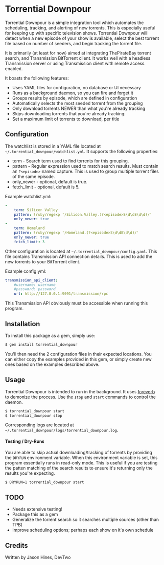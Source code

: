 # Torrential Downpour

Torrential Downpour is a simple integration tool which automates the
scheduling, tracking, and alerting of new torrents.  This is especially
useful for keeping up with specific television shows.  Torrential Downpour
will detect when a new episode of your show is available, select the best 
torrent file based on number of seeders, and begin tracking the torrent file.

It is primarily (at least for now) aimed at integrating ThePirateBay torrent
search, and Transmission BitTorrent client.  It works well with a headless
Transmission server or using Transmission client with remote access enabled.

It boasts the following features:

* Uses YAML files for configuration, no database or UI necessary 
* Runs as a background daemon, so you can fire and forget it
* Groups results by episode, which are defined in configuration
* Automatically selects the most seeded torrent from the grouping
* Only download torrents NEWER than what you're already tracking
* Skips downloading torrents that you're already tracking
* Set a maximum limit of torrents to download, per title

## Configuration

The watchlist is stored in a YAML file located at `~/.torrential_downpour/watchlist.yml`.
It supports the following properties:

* term - Search term used to find torrents for this grouping.
* pattern - Regular expression used to match search results. Must contain an
`?<episode>` named capture.  This is used to group multiple torrent
files of the same episode.
* only_newer - optional, default is true.
* fetch_limit - optional, default is 5.

Example watchlist.yml:
``` yaml
-
    term: Silicon Valley
    pattern: !ruby/regexp '/Silicon.Valley.(?<episode>S\d\dE\d\d)/'
    only_newer: true
-
    term: Homeland
    pattern: !ruby/regexp '/Homeland.(?<episode>S\d\dE\d\d)/'
    only_newer: true
    fetch_limit: 3
```

Other configuration is located at `~/.torrential_downpour/config.yaml`.
This file contains Transmission API connection details.  This is used to
add the new torrents to your BitTorrent client.

Example config.yml:
``` yaml
transmission_api_client:
    #username: username
    #password: password
    url: http://127.0.0.1:9091/transmission/rpc
```

This Transmission API obviously must be accessible when running this
program.

## Installation

To install this package as a gem, simply use:

``` sh
$ gem install torrential_downpour
```

You'll then need the 2 configuration files in their expected locations.  You
can either copy the examples provided in this gem, or simply create new ones
based on the examples described above.


## Usage

Torrential Downpour is intended to run in the background.  It uses 
[foreverb](https://github.com/DAddYE/foreverb) to demonize the process.
Use the `stop` and `start` commands to control the daemon.

``` sh
$ torrential_downpour start
$ torrential_downpour stop
```

Corresponding logs are located at `~/.torrential_downpour/logs/torrential_downpour.log`.

#### Testing / Dry-Runs

You are able to skip actual downloading/tracking of torrents by providing
the `DRYRUN` environment variable.  When this environment variable is set,
this program essentially runs in read-only mode.  This is useful if you are 
testing the patten matching of the search results to ensure it's returning
only the results you're expecting.

``` sh
$ DRYRUN=1 torrential_downpour start
```

## TODO

- Needs extensive testing!
- Package this as a gem
- Generalize the torrent search so it searches multiple sources (other than TPB)
- Improve scheduling options; perhaps each show on it's own schedule


## Credits

Written by Jason Hines, DevTwo
